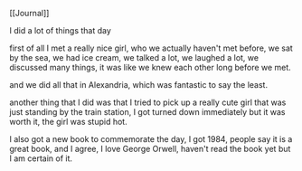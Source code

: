 [[Journal]]

I did a lot of things that day

first of all I met a really nice girl, who we actually haven't met before, we sat by the sea, we had ice cream, we talked a lot, we laughed a lot, we discussed many things, it was like we knew each other long before we met.

and we did all that in Alexandria, which was fantastic to say the least.

another thing that I did was that I tried to pick up a really cute girl that was just standing by the train station, I got turned down immediately but it was worth it, the girl was stupid hot.

I also got a new book to commemorate the day, I got 1984, people say it is a great book, and I agree, I love George Orwell, haven't read the book yet but I am certain of it.
